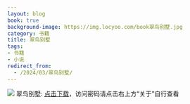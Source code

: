 ```yaml
---
layout: blog
book: true
background-image: https://img.locyoo.com/book翠鸟别墅.jpg
category: 书籍
title: 翠鸟别墅
tags:
- 书籍
- 小说
redirect_from:
  - /2024/03/翠鸟别墅/
---
```

![](https://img.locyoo.com/book翠鸟别墅.jpg)
翠鸟别墅: <a name = "ref1" href="https://url18.ctfile.com/f/50983618-1323174793-163edd?p=3619">点击下载</a>，访问密码请点击右上方“关于”自行查看